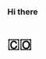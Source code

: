 ### Hi there
# 🇨🇴

<!--
**Malvarez-git/Malvarez-git** is a ✨ _special_ ✨ repository because its `README.md` (this file) appears on your GitHub profile.

